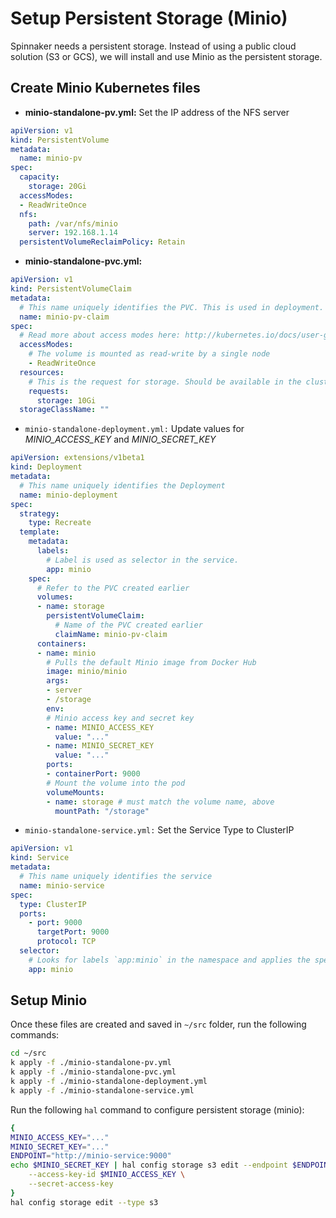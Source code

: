 # Setup Persistent Storage (Minio)

Spinnaker needs a persistent storage. Instead of using a public cloud solution (S3 or GCS), we will install and use Minio as the persistent storage.

## Create Minio Kubernetes files

- **minio-standalone-pv.yml:** Set the IP address of the NFS server

```yaml
apiVersion: v1
kind: PersistentVolume
metadata:
  name: minio-pv
spec:
  capacity:
    storage: 20Gi
  accessModes:
  - ReadWriteOnce
  nfs:
    path: /var/nfs/minio
    server: 192.168.1.14
  persistentVolumeReclaimPolicy: Retain
```

- **minio-standalone-pvc.yml:**

```yaml
apiVersion: v1
kind: PersistentVolumeClaim
metadata:
  # This name uniquely identifies the PVC. This is used in deployment.
  name: minio-pv-claim
spec:
  # Read more about access modes here: http://kubernetes.io/docs/user-guide/persistent-volumes/#access-modes
  accessModes:
    # The volume is mounted as read-write by a single node
    - ReadWriteOnce
  resources:
    # This is the request for storage. Should be available in the cluster.
    requests:
      storage: 10Gi
  storageClassName: ""
```

- `minio-standalone-deployment.yml:` Update values for *MINIO_ACCESS_KEY* and *MINIO_SECRET_KEY*

```yaml
apiVersion: extensions/v1beta1
kind: Deployment
metadata:
  # This name uniquely identifies the Deployment
  name: minio-deployment
spec:
  strategy:
    type: Recreate
  template:
    metadata:
      labels:
        # Label is used as selector in the service.
        app: minio
    spec:
      # Refer to the PVC created earlier
      volumes:
      - name: storage
        persistentVolumeClaim:
          # Name of the PVC created earlier
          claimName: minio-pv-claim
      containers:
      - name: minio
        # Pulls the default Minio image from Docker Hub
        image: minio/minio
        args:
        - server
        - /storage
        env:
        # Minio access key and secret key
        - name: MINIO_ACCESS_KEY
          value: "..."
        - name: MINIO_SECRET_KEY
          value: "..."
        ports:
        - containerPort: 9000
        # Mount the volume into the pod
        volumeMounts:
        - name: storage # must match the volume name, above
          mountPath: "/storage"
```

- `minio-standalone-service.yml:` Set the Service Type to ClusterIP

```yaml
apiVersion: v1
kind: Service
metadata:
  # This name uniquely identifies the service
  name: minio-service
spec:
  type: ClusterIP
  ports:
    - port: 9000
      targetPort: 9000
      protocol: TCP
  selector:
    # Looks for labels `app:minio` in the namespace and applies the spec
    app: minio
```

## Setup Minio

Once these files are created and saved in `~/src` folder, run the following commands:

```bash
cd ~/src
k apply -f ./minio-standalone-pv.yml
k apply -f ./minio-standalone-pvc.yml
k apply -f ./minio-standalone-deployment.yml
k apply -f ./minio-standalone-service.yml
```

Run the following `hal` command to configure persistent storage (minio):

```bash
{
MINIO_ACCESS_KEY="..."
MINIO_SECRET_KEY="..."
ENDPOINT="http://minio-service:9000"
echo $MINIO_SECRET_KEY | hal config storage s3 edit --endpoint $ENDPOINT \
    --access-key-id $MINIO_ACCESS_KEY \
    --secret-access-key
}
hal config storage edit --type s3
```
